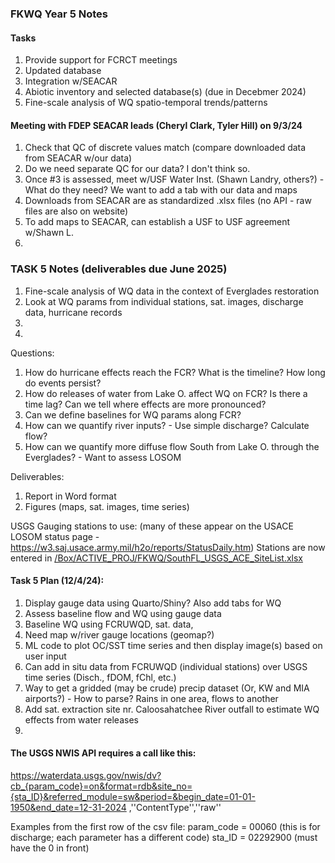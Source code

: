 ### FKWQ Year 5 Notes

#### Tasks
1. Provide support for FCRCT meetings
2. Updated database
3. Integration w/SEACAR
4. Abiotic inventory and selected database(s) (due in Decebmer 2024)
5. Fine-scale analysis of WQ spatio-temporal trends/patterns

#### Meeting with FDEP SEACAR leads (Cheryl Clark, Tyler Hill) on 9/3/24
1. Check that QC of discrete values match (compare downloaded data from SEACAR w/our data)
2. Do we need separate QC for our data? I don't think so.
3. Once #3 is assessed, meet w/USF Water Inst. (Shawn Landry, others?) - What do they need? We want to add a tab with our data and maps
4. Downloads from SEACAR are as standardized .xlsx files (no API - raw files are also on website)
5. To add maps to SEACAR, can establish a USF to USF agreement w/Shawn L.
6. 

### TASK 5 Notes (deliverables due June 2025)
1. Fine-scale analysis of WQ data in the context of Everglades restoration
2. Look at WQ params from individual stations, sat. images, discharge data, hurricane records
3.
4.


Questions: 
1. How do hurricane effects reach the FCR? What is the timeline? How long do events persist?
2. How do releases of water from Lake O. affect WQ on FCR? Is there a time lag? Can we tell where effects are more pronounced?
3. Can we define baselines for WQ params along FCR?
4. How can we quantify river inputs? - Use simple discharge? Calculate flow?
5. How can we quantify more diffuse flow South from Lake O. through the Everglades? - Want to assess LOSOM

Deliverables:
1. Report in Word format
2. Figures (maps, sat. images, time series)

USGS Gauging stations to use: (many of these appear on the USACE LOSOM status page - https://w3.saj.usace.army.mil/h2o/reports/StatusDaily.htm)
Stations are now entered in [/Box/ACTIVE_PROJ/FKWQ/SouthFL_USGS_ACE_SiteList.xlsx](https://github.com/dotis/FK_WQ/blob/main/SouthFL_USGS_ACE_SiteList.csv)

#### Task 5 Plan (12/4/24):
1. Display gauge data using Quarto/Shiny? Also add tabs for WQ
2. Assess baseline flow and WQ using gauge data
3. Baseline WQ using FCRUWQD, sat. data,
4. Need map w/river gauge locations (geomap?)
5. ML code to plot OC/SST time series and then display image(s) based on user input
6. Can add in situ data from FCRUWQD (individual stations) over USGS time series (Disch., fDOM, fChl, etc.)
7. Way to get a gridded (may be crude) precip dataset (Or, KW and MIA airports?) - How to parse? Rains in one area, flows to another
8. Add sat. extraction site nr. Caloosahatchee River outfall to estimate WQ effects from water releases
9. 


#### The USGS NWIS API requires a call like this:
https://waterdata.usgs.gov/nwis/dv?cb_{param_code}=on&format=rdb&site_no={sta_ID}&referred_module=sw&period=&begin_date=01-01-1950&end_date=12-31-2024 ,''ContentType'',''raw''
 
Examples from the first row of the csv file:
param_code =  00060 (this is for discharge; each parameter has a different code)
sta_ID = 02292900 (must have the 0 in front)




